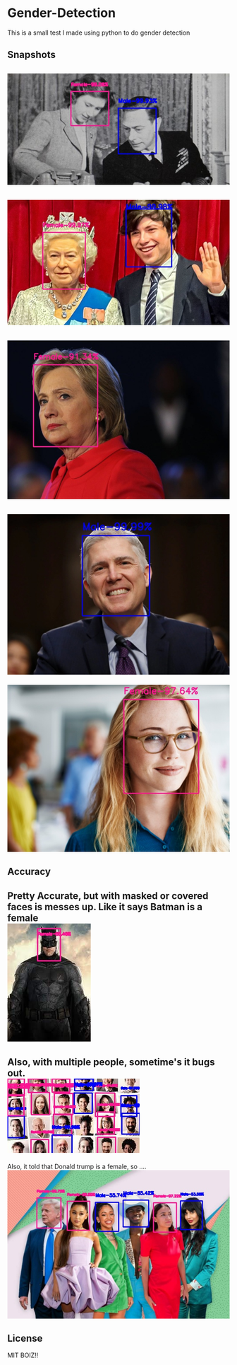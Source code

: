 # Gender-Detection
This is a small test I made using python to do gender detection

## Snapshots
![13](https://raw.githubusercontent.com/LAKSHYAJAIN16/gender-detection/main/tests/output-13.jpg)
---
![12](https://raw.githubusercontent.com/LAKSHYAJAIN16/gender-detection/main/tests/output-12.jpg)
---
![2](https://raw.githubusercontent.com/LAKSHYAJAIN16/gender-detection/main/tests/output-2.jpg)
---
![3](https://raw.githubusercontent.com/LAKSHYAJAIN16/gender-detection/main/tests/output-3.jpg)
---
![4](https://raw.githubusercontent.com/LAKSHYAJAIN16/gender-detection/main/tests/output-4.jpg)

## Accuracy
Pretty Accurate, but with masked or covered faces is messes up. Like  it says Batman is a female
<br>
![batman](https://raw.githubusercontent.com/LAKSHYAJAIN16/gender-detection/main/tests/output-9.jpg)
---
Also, with multiple people, sometime's it bugs out.
<br>
![people](https://raw.githubusercontent.com/LAKSHYAJAIN16/gender-detection/main/tests/output-15.jpg)
---
Also, it told that Donald trump is a female, so ....
<br>
![dd](https://raw.githubusercontent.com/LAKSHYAJAIN16/gender-detection/main/tests/output-16.jpg)

## License
MIT BOIZ!!